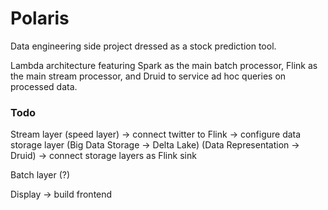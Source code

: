# Polaris
Data engineering side project dressed as a stock prediction tool.

Lambda architecture featuring Spark as the main batch processor, Flink as the main stream processor, and Druid to service ad hoc queries on processed data.

### Todo

Stream layer (speed layer)
-> connect twitter to Flink
-> configure data storage layer (Big Data Storage -> Delta Lake) (Data Representation -> Druid)
-> connect storage layers as Flink sink

Batch layer (?)

Display
-> build frontend


